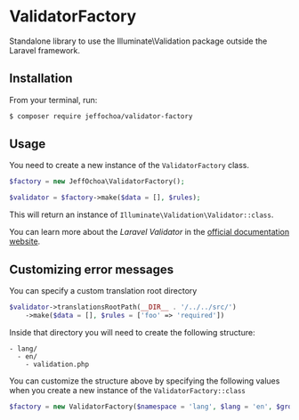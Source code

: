 # ValidatorFactory
Standalone library to use the Illuminate\\Validation package outside the Laravel framework.

## Installation
From your terminal, run:
```bash
$ composer require jeffochoa/validator-factory
```

## Usage

You need to create a new instance of the `ValidatorFactory` class.

```php
$factory = new JeffOchoa\ValidatorFactory();

$validator = $factory->make($data = [], $rules);
```
This will return an instance of `Illuminate\Validation\Validator::class`.

You can learn more about the *Laravel Validator* in the [official documentation website](https://laravel.com/docs/5.6/validation).

## Customizing error messages

You can specify a custom translation root directory

```php
$validator->translationsRootPath(__DIR__ . '/../../src/')
    ->make($data = [], $rules = ['foo' => 'required'])
```

Inside that directory you will need to create the following structure:

```
- lang/
  - en/
    - validation.php
```

You can customize the structure above by specifying the following values when you create a new instance of the `ValidatorFactory::class`

```php
$factory = new ValidatorFactory($namespace = 'lang', $lang = 'en', $group = 'validation');
```
